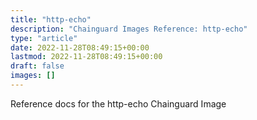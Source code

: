 ```yaml
---
title: "http-echo"
description: "Chainguard Images Reference: http-echo"
type: "article"
date: 2022-11-28T08:49:15+00:00
lastmod: 2022-11-28T08:49:15+00:00
draft: false
images: []
---
```


Reference docs for the http-echo Chainguard Image

